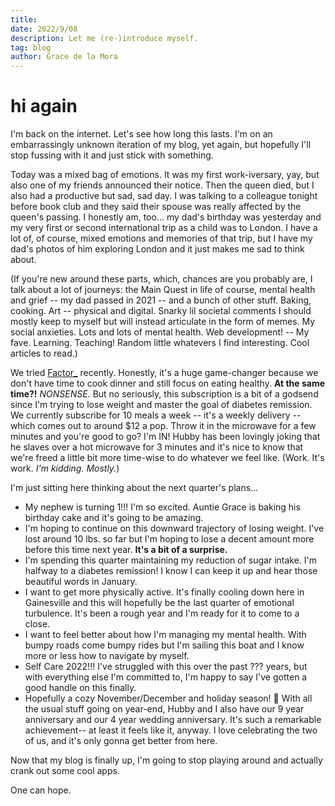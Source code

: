 ```yaml
---
title: 
date: 2022/9/08
description: Let me (re-)introduce myself.
tag: blog
author: Grace de la Mora
---
```


# hi again

I'm back on the internet. Let's see how long this lasts. I'm on an embarrassingly unknown iteration of my blog, yet again, but hopefully I'll stop fussing with it and just stick with something.

Today was a mixed bag of emotions. It was my first work-iversary, yay, but also one of my friends announced their notice. Then the queen died, but I also had a productive but sad, sad day. I was talking to a colleague tonight before book club and they said their spouse was really affected by the queen's passing. I honestly am, too... my dad's birthday was yesterday and my very first or second international trip as a child was to London. I have a lot of, of course, mixed emotions and memories of that trip, but I have my dad's photos of him exploring London and it just makes me sad to think about.

(If you're new around these parts, which, chances are you probably are, I talk about a lot of journeys: the Main Quest in life of course, mental health and grief -- my dad passed in 2021 -- and a bunch of other stuff. Baking, cooking. Art -- physical and digital. Snarky lil societal comments I should mostly keep to myself but will instead articulate in the form of memes. My social anxieties. Lots and lots of mental health. Web development! -- My fave. Learning. Teaching! Random little whatevers I find interesting. Cool articles to read.)

We tried [Factor_](https://go.factor75.com) recently. Honestly, it's a huge game-changer because we don't have time to cook dinner and still focus on eating healthy. **At the same time?!** *NONSENSE.* But no seriously, this subscription is a bit of a godsend since I'm trying to lose weight and master the goal of diabetes remission. We currently subscribe for 10 meals a week -- it's a weekly delivery -- which comes out to around $12 a pop. Throw it in the microwave for a few minutes and you're good to go? I'm IN! Hubby has been lovingly joking that he slaves over a hot microwave for 3 minutes and it's nice to know that we're freed a little bit more time-wise to do whatever we feel like. (Work. It's work. *I'm kidding. Mostly.*)

I'm just sitting here thinking about the next quarter's plans...
  * My nephew is turning 1!!! I'm so excited. Auntie Grace is baking his birthday cake and it's going to be amazing.
  * I'm hoping to continue on this downward trajectory of losing weight. I've lost around 10 lbs. so far but I'm hoping to lose a decent amount more before this time next year. **It's a bit of a surprise.**
  * I'm spending this quarter maintaining my reduction of sugar intake. I'm halfway to a diabetes remission! I know I can keep it up and hear those beautiful words in January.
  * I want to get more physically active. It's finally cooling down here in Gainesville and this will hopefully be the last quarter of emotional turbulence. It's been a rough year and I'm ready for it to come to a close.
  * I want to feel better about how I'm managing my mental health. With bumpy roads come bumpy rides but I'm sailing this boat and I know more or less how to navigate by myself.
  * Self Care 2022!!! I've struggled with this over the past ??? years, but with everything else I'm committed to, I'm happy to say I've gotten a good handle on this finally.
  * Hopefully a cozy November/December and holiday season! 🎄 With all the usual stuff going on year-end, Hubby and I also have our 9 year anniversary and our 4 year wedding anniversary. It's such a remarkable achievement-- at least it feels like it, anyway. I love celebrating the two of us, and it's only gonna get better from here.

Now that my blog is finally up, I'm going to stop playing around and actually crank out some cool apps.

One can hope.